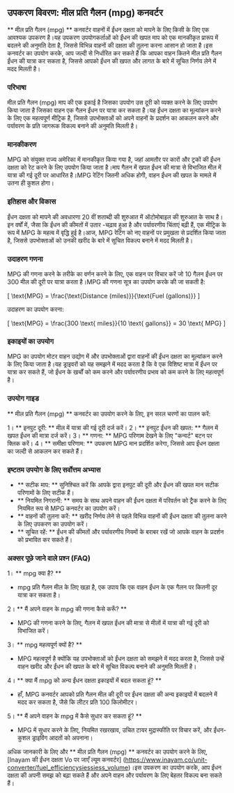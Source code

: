 ## उपकरण विवरण: मील प्रति गैलन (mpg) कनवर्टर

** मील प्रति गैलन (mpg) ** कनवर्टर वाहनों में ईंधन दक्षता को मापने के लिए किसी के लिए एक आवश्यक उपकरण है।यह उपकरण उपयोगकर्ताओं को ईंधन की खपत माप को एक मानकीकृत प्रारूप में बदलने की अनुमति देता है, जिससे विभिन्न वाहनों की दक्षता की तुलना करना आसान हो जाता है।इस कनवर्टर का उपयोग करके, आप जल्दी से निर्धारित कर सकते हैं कि आपका वाहन कितने मील प्रति गैलन ईंधन की यात्रा कर सकता है, जिससे आपको ईंधन की खपत और लागत के बारे में सूचित निर्णय लेने में मदद मिलती है।

### परिभाषा

मील प्रति गैलन (mpg) माप की एक इकाई है जिसका उपयोग उस दूरी को व्यक्त करने के लिए उपयोग किया जाता है जिसका वाहन एक गैलन ईंधन पर यात्रा कर सकता है।यह ईंधन दक्षता का मूल्यांकन करने के लिए एक महत्वपूर्ण मीट्रिक है, जिससे उपभोक्ताओं को अपने वाहनों के प्रदर्शन का आकलन करने और पर्यावरण के प्रति जागरूक विकल्प बनाने की अनुमति मिलती है।

### मानकीकरण

MPG को संयुक्त राज्य अमेरिका में मानकीकृत किया गया है, जहां आमतौर पर कारों और ट्रकों की ईंधन दक्षता को रेट करने के लिए उपयोग किया जाता है।माप गैलन में खपत ईंधन की मात्रा से विभाजित मील में यात्रा की गई दूरी पर आधारित है।MPG रेटिंग जितनी अधिक होगी, वाहन ईंधन की खपत के मामले में उतना ही कुशल होगा।

### इतिहास और विकास

ईंधन दक्षता को मापने की अवधारणा 20 वीं शताब्दी की शुरुआत में ऑटोमोबाइल की शुरुआत के साथ है।इन वर्षों में, जैसा कि ईंधन की कीमतों में उतार -चढ़ाव हुआ है और पर्यावरणीय चिंताएं बढ़ी हैं, एक मीट्रिक के रूप में MPG के महत्व में वृद्धि हुई है।आज, MPG रेटिंग को नए वाहनों पर प्रमुखता से प्रदर्शित किया जाता है, जिससे उपभोक्ताओं को उनकी खरीद के बारे में सूचित विकल्प बनाने में मदद मिलती है।

### उदाहरण गणना

MPG की गणना करने के तरीके का वर्णन करने के लिए, एक वाहन पर विचार करें जो 10 गैलन ईंधन पर 300 मील की दूरी पर यात्रा करता है।MPG की गणना सूत्र का उपयोग करके की जा सकती है:

\[ \text{MPG} = \frac{\text{Distance (miles)}}{\text{Fuel (gallons)}} \]

उदाहरण का उपयोग करना:

\[ \text{MPG} = \frac{300 \text{ miles}}{10 \text{ gallons}} = 30 \text{ MPG} \]

### इकाइयों का उपयोग

MPG का उपयोग मोटर वाहन उद्योग में और उपभोक्ताओं द्वारा वाहनों की ईंधन दक्षता का मूल्यांकन करने के लिए किया जाता है।यह ड्राइवरों को यह समझने में मदद करता है कि वे एक विशिष्ट मात्रा में ईंधन पर यात्रा कर सकते हैं, जो ईंधन के खर्चों को कम करने और पर्यावरणीय प्रभाव को कम करने के लिए महत्वपूर्ण है।

### उपयोग गाइड

** मील प्रति गैलन (mpg) ** कनवर्टर का उपयोग करने के लिए, इन सरल चरणों का पालन करें:

1। ** इनपुट दूरी: ** मील में यात्रा की गई दूरी दर्ज करें।
2। ** इनपुट ईंधन की खपत: ** गैलन में खपत ईंधन की मात्रा दर्ज करें।
3। ** गणना: ** MPG परिणाम देखने के लिए "कन्वर्ट" बटन पर क्लिक करें।
4। ** समीक्षा परिणाम: ** उपकरण MPG मान प्रदर्शित करेगा, जिससे आप ईंधन दक्षता का जल्दी से आकलन कर सकते हैं।

### इष्टतम उपयोग के लिए सर्वोत्तम अभ्यास

- ** सटीक माप: ** सुनिश्चित करें कि आपके द्वारा इनपुट की दूरी और ईंधन की खपत मान सटीक परिणामों के लिए सटीक हैं।
- ** नियमित निगरानी: ** समय के साथ अपने वाहन की ईंधन दक्षता में परिवर्तन को ट्रैक करने के लिए नियमित रूप से MPG कनवर्टर का उपयोग करें।
- ** वाहनों की तुलना करें: ** खरीद निर्णय लेने से पहले विभिन्न वाहनों की ईंधन दक्षता की तुलना करने के लिए उपकरण का उपयोग करें।
- ** सूचित रहें: ** ईंधन की कीमतों और पर्यावरणीय नियमों के बराबर रखें जो आपके वाहन के प्रदर्शन को प्रभावित कर सकते हैं।

### अक्सर पूछे जाने वाले प्रश्न (FAQ)

1। ** mpg क्या है? **
- mpg प्रति गैलन मील के लिए खड़ा है, एक उपाय कि एक वाहन ईंधन के एक गैलन पर कितनी दूर यात्रा कर सकता है।

2। ** मैं अपने वाहन के mpg की गणना कैसे करूँ? **
- MPG की गणना करने के लिए, गैलन में खपत ईंधन की मात्रा से मीलों में यात्रा की गई दूरी को विभाजित करें।

3। ** mpg महत्वपूर्ण क्यों है? **
- MPG महत्वपूर्ण है क्योंकि यह उपभोक्ताओं को ईंधन दक्षता को समझने में मदद करता है, जिससे उन्हें वाहन खरीद और ईंधन की खपत के बारे में सूचित विकल्प बनाने की अनुमति मिलती है।

4। ** क्या मैं mpg को अन्य ईंधन दक्षता इकाइयों में बदल सकता हूं? **
- हाँ, MPG कनवर्टर आपको प्रति गैलन मील की दूरी पर ईंधन दक्षता की अन्य इकाइयों में बदलने में मदद कर सकता है, जैसे कि लीटर प्रति 100 किलोमीटर।

5। ** मैं अपने वाहन के mpg में कैसे सुधार कर सकता हूं? **
- MPG में सुधार करने के लिए, नियमित रखरखाव, उचित टायर मुद्रास्फीति पर विचार करें, और ईंधन-कुशल ड्राइविंग आदतों को अपनाना।

अधिक जानकारी के लिए और ** मील प्रति गैलन (mpg) ** कनवर्टर का उपयोग करने के लिए, [Inayam की ईंधन दक्षता Vo पर जाएँ ल्यूम कनवर्टर] (https://www.inayam.co/unit-converter/fuel_efficiencysiessiess_volume)।इस उपकरण का उपयोग करके, आप ईंधन दक्षता की अपनी समझ को बढ़ा सकते हैं और अपने वाहन और पर्यावरण के लिए बेहतर विकल्प बना सकते हैं।